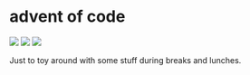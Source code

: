 # advent of code

![](https://img.shields.io/badge/day%20📅-26-blue)
![](https://img.shields.io/badge/days%20completed-13-red)
![](https://img.shields.io/badge/stars%20⭐-26-yellow)

Just to toy around with some stuff during breaks and lunches.